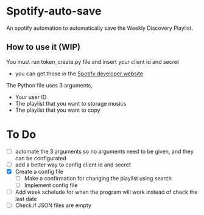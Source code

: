# Spotify-auto-save
An spotify automation to automatically save the Weekly Discovery Playlist.

## How to use it (WIP)
You must run token_create.py file and insert your client id and secret
 - you can get those in the <a href="https://developer.spotify.com" target="_blank">Spotify developer website</a>

The Python file uses 3 arguments,
 - Your user ID
 - The playlist that you want to storage musics
 - The playlist that you want to copy

# To Do
- [ ] automate the 3 arguments so no arguments need to be given, and they can be configurated
- [ ] add a better way to config client id and secret
- [x] Create a config file
    - [ ] Make a confirmation for changing the playlist using search
    - [ ] Implement config file 
- [ ] Add week schelude for when the program will work instead of check the last date
- [ ] Check if JSON files are empty
